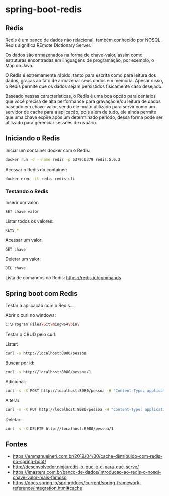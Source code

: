 # spring-boot-redis

## Redis

Redis é um banco de dados não relacional, também conhecido por NOSQL. Redis significa REmote DIctionary Server.

Os dados são armazenados na forma de chave-valor, assim como estruturas encontradas em linguagens de programação, por exemplo, o Map do Java.

O Redis é extremamente rápido, tanto para escrita como para leitura dos dados, graças ao fato de armazenar seus dados em memória. Apesar disso, o Redis permite que os dados sejam persistidos fisicamente caso desejado.

Baseado nessas características, o Redis é uma boa opção para cenários que você precisa de alta performance para gravação e/ou leitura de dados baseado em chave-valor, sendo ele muito utilizado para servir como um servidor de cache para a aplicação, pois além de tudo, ele ainda permite que uma chave expire após um determinado período, dessa forma pode ser utilizado para gerenciar sessões de usuário.

## Iniciando o Redis

Iniciar um container docker com o Redis:
```bash
docker run -d --name redis -p 6379:6379 redis:5.0.3
```

Acessar o Redis do container:
```bash
docker exec -it redis redis-cli
```

### Testando o Redis

Inserir um valor: 
```bash
SET chave valor
```

Listar todos os valores:
```bash
KEYS *
```

Acessar um valor:
```bash
GET chave
```

Deletar um valor:
```bash
DEL chave
```

Lista de comandos do Redis: https://redis.io/commands

## Spring boot com Redis

Testar a aplicação com o Redis...

Abrir o curl no windows: 
```bash
C:\Program Files\Git\mingw64\bin\
```

Testar o CRUD pelo curl:

Listar:
```bash
curl -s http://localhost:8080/pessoa
```

Buscar por id:
```bash
curl -s http://localhost:8080/pessoa/1
```

Adicionar:
```bash
curl -s -X POST http://localhost:8080/pessoa -H "Content-Type: application/json" -d "{\"id\": 1, \"nome\":\"Alex\"}"
```

Alterar:
```bash
curl -s -X PUT http://localhost:8080/pessoa -H "Content-Type: application/json" -d "{\"id\": 1, \"nome\":\"Alex Melo\"}"
```

Deletar:
```bash
curl -s -X DELETE http://localhost:8080/pessoa/1
```

## Fontes

- https://emmanuelneri.com.br/2019/04/30/cache-distribuido-com-redis-no-spring-boot/
- http://desenvolvedor.ninja/redis-o-que-e-e-para-que-serve/
- https://imasters.com.br/banco-de-dados/introducao-ao-redis-o-nosql-chave-valor-mais-famoso
- https://docs.spring.io/spring/docs/current/spring-framework-reference/integration.html#cache